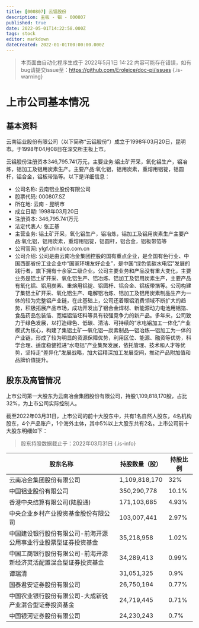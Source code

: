 ```yaml
---
title: [000807] 云铝股份
description: 主板 - 铝 - 000807
published: true
date: 2022-05-01T14:22:58.000Z
tags: stock
editor: markdown
dateCreated: 2022-01-01T00:00:00.000Z
---
```


> 本页面由自动化程序生成于 2022年5月1日 14:22
> 内容可能存在错误，如有bug请提交issue至：https://github.com/Eroleice/doc-pi/issues
{.is-warning}

# 上市公司基本情况

## 基本资料

云南铝业股份有限公司（以下简称“云铝股份”）成立于1998年03月20日，昆明市。于1998年04月08日在深交所主板上市。

云铝股份注册资本346,795.741万元，主要业务:铝土矿开采，氧化铝生产，铝冶炼，铝加工及铝用炭素生产。主要产品:氧化铝，铝用炭素，重熔用铝锭，铝圆杆，铝合金，铝板带箔等。以下是详细信息：

- 公司名称: 云南铝业股份有限公司
- 股票代码: 000807.SZ
- 所在地: 云南 - 昆明市
- 成立日期: 1998年03月20日
- 注册资本: 346,795.741万元
- 法定代表人: 张正基
- 主营业务: 铝土矿开采，氧化铝生产，铝冶炼，铝加工及铝用炭素生产主要产品:氧化铝，铝用炭素，重熔用铝锭，铝圆杆，铝合金，铝板带箔等
- 公司官网: ylgf.chinalco.com.cn
- 公司介绍: 公司是由云南冶金集团控股的国有重点企业，是全国有色行业、中国西部省份工业企业中“国家环境友好企业”，是中国“绿色低碳水电铝”发展的践行者，旗下拥有十余家二级企业。公司主要业务和产品没有重大变化，主要业务是铝土矿开采、氧化铝生产、铝冶炼、铝加工及铝用炭素生产，主要产品有氧化铝、铝用炭素、重熔用铝锭、铝圆杆、铝合金、铝板带箔等。公司构建了集铝土矿开采、氧化铝生产、电解铝冶炼、铝加工及铝用炭素制品生产为一体的较为完整铝产业链，在此基础上，公司还着眼铝消费领域不断扩大的趋势，积极拓展产品市场，成功开发出了铝合金焊材、新能源动力电池用铝箔、食品药品包装箔、宽幅铝箔坯料等具有较强竞争力的新产品。多年来，公司致力于绿色发展，以打造绿色、低碳、清洁、可持续的“水电铝加工一体化”产业模式为核心，构建了集铝土矿—氧化铝—炭素制品—铝冶炼—铝加工为一体的产业链，形成了较为明显的资源保障优势，利用区位、能源、融资等优势，科学合理、适度稳健推进“水电铝”产业集聚发展，依托管理、技术和人才等优势，坚持走“差异化”发展战略，加大铝精深加工发展空间，推动产品附加值和品牌价值提升。


## 股东及高管情况

上市公司第一大股东为云南冶金集团股份有限公司，持股1,109,818,170股，占比32%，为上市公司实际控制人。

截至2022年03月31日，上市公司的前十大股东中，共有1名自然人股东，4名机构股东，4个产品账户，1个海外主体，其中5%以上大股东共有2名。上市公司前十大股东明细如下：

> 股东持股数据截止于：2022年03月31日
{.is-info}

| 股东名称 | 持股数量（股） | 持股比例 |
| --- | --- | --- |
| 云南冶金集团股份有限公司 | 1,109,818,170 | 32% |
| 中国铝业股份有限公司 | 350,290,778 | 10.1% |
| 香港中央结算有限公司(陆股通) | 171,103,685 | 4.93% |
| 中央企业乡村产业投资基金股份有限公司 | 103,007,441 | 2.97% |
| 中国建设银行股份有限公司-前海开源公用事业行业股票型证券投资基金 | 35,218,958 | 1.02% |
| 中国工商银行股份有限公司-前海开源新经济灵活配置混合型证券投资基金 | 34,289,413 | 0.99% |
| 谭瑞清 | 31,051,325 | 0.9% |
| 国泰君安证券股份有限公司 | 26,750,194 | 0.77% |
| 中国农业银行股份有限公司-大成新锐产业混合型证券投资基金 | 24,719,445 | 0.71% |
| 中国银河证券股份有限公司 | 24,230,243 | 0.7% |




